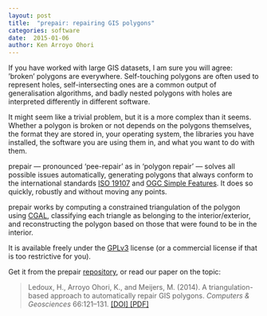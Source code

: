 ```yaml
---
layout: post
title:  "prepair: repairing GIS polygons"
categories: software
date:  2015-01-06
author: Ken Arroyo Ohori
---
```


If you have worked with large GIS datasets, I am sure you will agree: ’broken’ polygons are everywhere. Self-touching polygons are often used to represent holes, self-intersecting ones are a common output of generalisation algorithms, and badly nested polygons with holes are interpreted differently in different software.

It might seem like a trivial problem, but it is a more complex than it seems. Whether a polygon is broken or not depends on the polygons themselves, the format they are stored in, your operating system, the libraries you have installed, the software you are using them in, and what you want to do with them.

prepair — pronounced ‘pee-repair’ as in ‘polygon repair’ — solves all possible issues automatically, generating polygons that always conform to the international standards [ISO 19107](http://www.iso.org/iso/catalogue_detail.htm?csnumber=26012) and [OGC Simple Features](http://www.opengeospatial.org/standards/sfa). It does so quickly, robustly and without moving any points. 

prepair works by computing a constrained triangulation of the polygon using [CGAL](http://www.cgal.org), classifying each triangle as belonging to the interior/exterior, and reconstructing the polygon based on those that were found to be in the interior.

It is available freely under the [GPLv3](http://www.gnu.org/copyleft/gpl.html) license (or a commercial license if that is too restrictive for you).

Get it from the prepair [repository](https://github.com/tudelft3d/prepair), or read our paper on the topic:

> Ledoux, H., Arroyo Ohori, K., and Meijers, M. (2014). A triangulation-based approach to automatically repair GIS polygons. *Computers & Geosciences* 66:121–131. [ [DOI] ](http://dx.doi.org/10.1016/j.cageo.2014.01.009) [ [PDF] ](http://3dgeoinfo.bk.tudelft.nl/ken/files/14_cg.pdf)